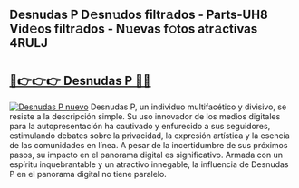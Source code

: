 ## Desnudas P D𝚎sn𝚞dos filtr𝚊dos - Parts-UH8 Vid𝚎os filtr𝚊dos - N𝚞evas f𝚘tos atr𝚊ctivas 4RULJ

# <h2><a href="http://mb2wvk.tromn.icu/?c=Desnudas+P">🔗👉👉👉 Desnudas P 🔗🔗</a></h2>

[![Desnudas P nuevo](https://i.imgur.com/pEAQMta.gif)](http://mb2wvk.tromn.icu/?c=Desnudas+P)
Desnudas P, un individuo multifacético y divisivo, se resiste a la descripción simple. Su uso innovador de los medios digitales para la autopresentación ha cautivado y enfurecido a sus seguidores, estimulando debates sobre la privacidad, la expresión artística y la esencia de las comunidades en línea. A pesar de la incertidumbre de sus próximos pasos, su impacto en el panorama digital es significativo. Armada con un espíritu inquebrantable y un atractivo innegable, la influencia de Desnudas P en el panorama digital no tiene paralelo.
